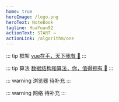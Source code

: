 ```yaml
---
home: true
heroImage: /logo.png
heroText: NoteBook
tagline: HuaYuan92
actionText: START →
actionLink: /algorithm/one
---
```


::: tip 框架
[ vue在手，天下我有 :100:](../vue/readme.md)
:::

::: tip 算法
[ 数据结构和算法，你，值得拥有 :100:](../algorithm/readme.md)
:::

::: warning 浏览器
待补充
:::

::: warning 网络
待补充
:::


